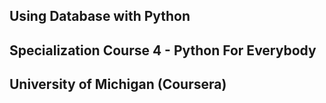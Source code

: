 ## Using Database with Python
## Specialization Course 4 - Python For Everybody
## University of Michigan (Coursera)
